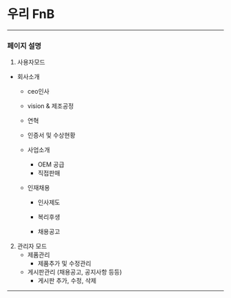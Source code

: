 # 우리 FnB
---
### 페이지 설명
1. 사용자모드
- 회사소개
     - ceo인사
     - vision & 제조공정
     - 연혁
     - 인증서 및 수상현황
   - 사업소개
     - OEM 공급
     - 직접판매
   
   - 인재채용
   
     - 인사제도
   
     - 복리후생
   
     - 채용공고
   
       
   
2. 관리자 모드
   - 제품관리
     - 제품추가 및 수정관리
   - 게시판관리 (채용공고, 공지사항 등등)
     - 게시판 추가, 수정, 삭제

---